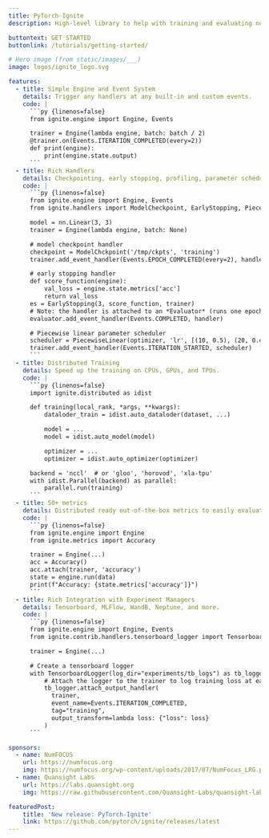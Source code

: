 ```yaml
---
title: PyTorch-Ignite
description: High-level library to help with training and evaluating neural networks in PyTorch flexibly and transparently.

buttontext: GET STARTED
buttonlink: /tutorials/getting-started/

# Hero image (from static/images/___)
image: logos/ignite_logo.svg

features:
  - title: Simple Engine and Event System
    details: Trigger any handlers at any built-in and custom events.
    code: |
      ```py {linenos=false}
      from ignite.engine import Engine, Events

      trainer = Engine(lambda engine, batch: batch / 2)
      @trainer.on(Events.ITERATION_COMPLETED(every=2))
      def print(engine):
          print(engine.state.output)
      ```
  - title: Rich Handlers
    details: Checkpointing, early stopping, profiling, parameter scheduling, learning rate finder, and more.
    code: |
      ```py {linenos=false}
      from ignite.engine import Engine, Events
      from ignite.handlers import ModelCheckpoint, EarlyStopping, PiecewiseLinear

      model = nn.Linear(3, 3)
      trainer = Engine(lambda engine, batch: None)

      # model checkpoint handler
      checkpoint = ModelChckpoint('/tmp/ckpts', 'training')
      trainer.add_event_handler(Events.EPOCH_COMPLETED(every=2), handler, {'model': model})

      # early stopping handler
      def score_function(engine):
          val_loss = engine.state.metrics['acc']
          return val_loss
      es = EarlyStopping(3, score_function, trainer)
      # Note: the handler is attached to an *Evaluator* (runs one epoch on validation dataset).
      evaluator.add_event_handler(Events.COMPLETED, handler)

      # Piecewise linear parameter scheduler
      scheduler = PiecewiseLinear(optimizer, 'lr', [(10, 0.5), (20, 0.45), (21, 0.3), (30, 0.1), (40, 0.1)])
      trainer.add_event_handler(Events.ITERATION_STARTED, scheduler)
      ```
  - title: Distributed Training
    details: Speed up the training on CPUs, GPUs, and TPUs.
    code: |
      ```py {linenos=false}
      import ignite.distributed as idist

      def training(local_rank, *args, **kwargs):
          dataloder_train = idist.auto_dataloder(dataset, ...)

          model = ...
          model = idist.auto_model(model)

          optimizer = ...
          optimizer = idist.auto_optimizer(optimizer)

      backend = 'nccl'  # or 'gloo', 'horovod', 'xla-tpu'
      with idist.Parallel(backend) as parallel:
          parallel.run(training)
      ```
  - title: 50+ metrics
    details: Distributed ready out-of-the-box metrics to easily evaluate models.
    code: |
      ```py {linenos=false}
      from ignite.engine import Engine
      from ignite.metrics import Accuracy

      trainer = Engine(...)
      acc = Accuracy()
      acc.attach(trainer, 'accuracy')
      state = engine.run(data)
      print(f"Accuracy: {state.metrics['accuracy']}")
      ```
  - title: Rich Integration with Experiment Managers
    details: Tensorboard, MLFlow, WandB, Neptune, and more.
    code: |
      ```py {linenos=false}
      from ignite.engine import Engine, Events
      from ignite.contrib.handlers.tensorboard_logger import TensorboardLogger

      trainer = Engine(...)

      # Create a tensorboard logger
      with TensorboardLogger(log_dir="experiments/tb_logs") as tb_logger:
          # Attach the logger to the trainer to log training loss at each iteration
          tb_logger.attach_output_handler(
            trainer,
            event_name=Events.ITERATION_COMPLETED,
            tag="training",
            output_transform=lambda loss: {"loss": loss}
          )
      ```

sponsors:
  - name: NumFOCUS
    url: https://numfocus.org
    img: https://numfocus.org/wp-content/uploads/2017/07/NumFocus_LRG.png
  - name: Quansight Labs
    url: https://labs.quansight.org
    img: https://raw.githubusercontent.com/Quansight-Labs/quansight-labs-site/master/files/images/QuansightLabs_logo_V2.png

featuredPost:
    title: 'New release: PyTorch-Ignite'
    link: https://github.com/pytorch/ignite/releases/latest
---
```

